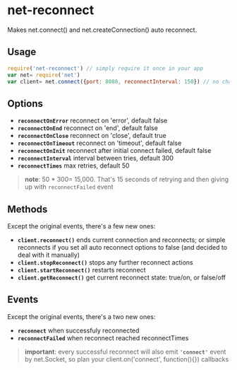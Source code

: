 # net-reconnect
Makes net.connect() and net.createConnection() auto reconnect.
## Usage
```js
require('net-reconnect') // simply require it once in your app
var net= require('net')
var client= net.connect({port: 8080, reconnectInterval: 150}) // no change to original API
```
## Options
* __`reconnectOnError`__ reconnect on 'error', default false
* __`reconnectOnEnd`__ reconnect on 'end', default false
* __`reconnectOnClose`__ reconnect on 'close', default true
* __`reconnectOnTimeout`__ reconnect on 'timeout', default false
* __`reconnectOnInit`__ reconnect after initial connect failed, default false
* __`reconnectInterval`__ interval between tries, default 300
* __`reconnectTimes`__ max retries, default 50

> __note__: 50 * 300= 15,000. That's 15 seconds of retrying and then giving up with `reconnectFailed` event

## Methods
Except the original events, there's a few new ones:
* __`client.reconnect()`__  ends current connection and reconnects; or simple reconnects if you set all auto reconnect options to false (and decided to deal with it manually)
* __`client.stopReconnect()`__ stops any further reconnect actions
* __`client.startReconnect()`__ restarts reconnect
* __`client.getReconnect()`__ get current reconnect state: true/on, or false/off

## Events
Except the original events, there's a two new ones:
* __`reconnect`__ when successfuly reconnected
* __`reconnectFailed`__ when reconnect reached reconnectTimes 

> __important__: every successful reconnect will also emit __`'connect'`__ event by net.Socket, so plan your client.on('connect', function(){}) callbacks